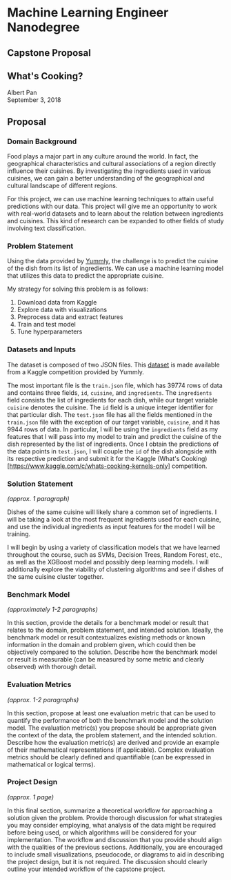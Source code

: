 # Machine Learning Engineer Nanodegree
## Capstone Proposal
## What's Cooking?
Albert Pan  
September 3, 2018

## Proposal

### Domain Background

Food plays a major part in any culture around the world. In fact, the geographical characteristics and cultural associations of a region directly influence their cuisines. By investigating the ingredients used in various cuisines, we can gain a better understanding of the geographical and cultural landscape of different regions.

For this project, we can use machine learning techniques to attain useful predictions with our data. This project will give me an opportunity to work with real-world datasets and to learn about the relation between ingredients and cuisines. This kind of research can be expanded to other fields of study involving text classification.

### Problem Statement

Using the data provided by [Yummly](https://www.kaggle.com/c/whats-cooking-kernels-only/data), the challenge is to predict the cuisine of the dish from its list of ingredients. We can use a machine learning model that utilizes this data to predict the appropriate cuisine.

My strategy for solving this problem is as follows:
1. Download data from Kaggle
2. Explore data with visualizations
3. Preprocess data and extract features
4. Train and test model
5. Tune hyperparameters


### Datasets and Inputs

The dataset is composed of two JSON files. This [dataset](https://www.kaggle.com/c/whats-cooking-kernels-only/data) is made available from a Kaggle competition provided by Yummly.

The most important file is the `train.json` file, which has 39774 rows of data and contains three fields, `id`, `cuisine`, and `ingredients`. The `ingredients` field consists the list of ingredients for each dish, while our target variable `cuisine` denotes the cuisine. The `id` field is a unique integer identifier for that particular dish. The `test.json` file has all the fields mentioned in the `train.json` file with the exception of our target variable, `cuisine`, and it has 9944 rows of data. In particular, I will be using the `ingredients` field as my features that I will pass into my model to train and predict the cuisine of the dish represented by the list of ingredients. Once I obtain the predictions of the data points in `test.json`, I will couple the `id` of the dish alongside with its respective prediction and submit it for the Kaggle (What's Cooking)[https://www.kaggle.com/c/whats-cooking-kernels-only] competition.

### Solution Statement
_(approx. 1 paragraph)_

Dishes of the same cuisine will likely share a common set of ingredients. I will be taking a look at the most frequent ingredients used for each cuisine, and use the individual ingredients as input features for the model I will be training.

I will begin by using a variety of classification models that we have learned throughout the course, such as SVMs, Decision Trees, Random Forest, etc., as well as the XGBoost model and possibly deep learning models. I will additionally explore the viability of clustering algorithms and see if dishes of the same cuisine cluster together.

### Benchmark Model
_(approximately 1-2 paragraphs)_

In this section, provide the details for a benchmark model or result that relates to the domain, problem statement, and intended solution. Ideally, the benchmark model or result contextualizes existing methods or known information in the domain and problem given, which could then be objectively compared to the solution. Describe how the benchmark model or result is measurable (can be measured by some metric and clearly observed) with thorough detail.

### Evaluation Metrics
_(approx. 1-2 paragraphs)_

In this section, propose at least one evaluation metric that can be used to quantify the performance of both the benchmark model and the solution model. The evaluation metric(s) you propose should be appropriate given the context of the data, the problem statement, and the intended solution. Describe how the evaluation metric(s) are derived and provide an example of their mathematical representations (if applicable). Complex evaluation metrics should be clearly defined and quantifiable (can be expressed in mathematical or logical terms).

### Project Design
_(approx. 1 page)_

In this final section, summarize a theoretical workflow for approaching a solution given the problem. Provide thorough discussion for what strategies you may consider employing, what analysis of the data might be required before being used, or which algorithms will be considered for your implementation. The workflow and discussion that you provide should align with the qualities of the previous sections. Additionally, you are encouraged to include small visualizations, pseudocode, or diagrams to aid in describing the project design, but it is not required. The discussion should clearly outline your intended workflow of the capstone project.
